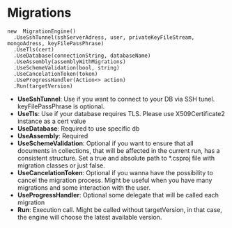 # Migrations

```
new  MigrationEngine()
  .UseSshTunnel(sshServerAdress, user, privateKeyFileStream, mongoAdress, keyFilePassPhrase)
  .UseTls(cert)
  .UseDatabase(connectionString, databaseName)
  .UseAssembly(assemblyWithMigrations)
  .UseSchemeValidation(bool, string)
  .UseCancelationToken(token)
  .UseProgressHandler(Action<> action)
  .Run(targetVersion)
```

- **UseSshTunnel**: Use if you want to connect to your DB via SSH tunel. keyFilePassPhrase is optional.
- **UseTls**: Use if your database requires TLS. Please use X509Certificate2 instance as a cert value
- **UseDatabase**: Required to use specific db
- **UseAssembly**: Required
- **UseSchemeValidation**: Optional if you want to ensure that all documents in collections, that will be affected in the current run, has a consistent structure. Set a true and absolute path to *.csproj file with migration classes or just false.
- **UseCancelationToken**: Optional if you wanna have the possibility to cancel the migration process. Might be useful when you have many migrations and some interaction with the user.
- **UseProgressHandler**: Optional some delegate that will be called each migration
- **Run**: Execution call. Might be called without targetVersion, in that case, the engine will choose the latest available version.
